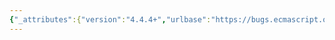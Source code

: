 ```yaml
---
{"_attributes":{"version":"4.4.4+","urlbase":"https://bugs.ecmascript.org/","maintainer":"dherman@mozilla.com"},"bug":{"bug_id":2333,"creation_ts":"2013-11-21 03:57:00 -0800","short_desc":"15.2.8: Remove mentions of \"module\" in NOTE","delta_ts":"2014-05-14 16:14:31 -0700","product":"Draft for 6th Edition","component":"editorial issue","version":"Rev 21: November 8, 2013 Draft","rep_platform":"All","op_sys":"All","bug_status":"RESOLVED","resolution":"FIXED","priority":"Normal","bug_severity":"normal","everconfirmed":true,"reporter":{"uid":"andrebargull","name":"André Bargull"},"assigned_to":{"uid":"allen","name":"Allen Wirfs-Brock"},"long_desc":[{"commentid":6856,"comment_count":0,"who":{"uid":"andrebargull","name":"André Bargull"},"bug_when":"2013-11-21 03:57:58 -0800","thetext":"15.2.8  Runtime Semantics: GlobalDeclarationInstantiation, NOTE after algorithm:\n\n\"module\" is mentioned thrice, but I don't think it still applies here, since it's not possible to directly embed a module in a script."}]}}
---
```

